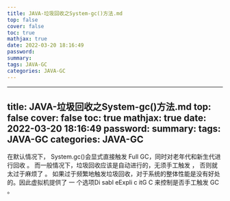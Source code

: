 ```yaml
---
title: JAVA-垃圾回收之System-gc()方法.md
top: false
cover: false
toc: true
mathjax: true
date: 2022-03-20 18:16:49
password:
summary:
tags: JAVA-GC
categories: JAVA-GC
---
```

---
title: JAVA-垃圾回收之System-gc()方法.md
top: false
cover: false
toc: true
mathjax: true
date: 2022-03-20 18:16:49
password:
summary:
tags: JAVA-GC
categories: JAVA-GC
---
在默认情况下， System.gc()会显式直接触发 Full GC，同时对老年代和新生代进行回收 。 而一般情况下，垃圾回收应该是自动进行的，无须手工触发 ， 否则就太过于麻烦了 。 如果过于频繁地触发垃圾回收，对于系统的整体性能是没有好处的。因此虚拟机提供了 一 个选项Di sabl eExpli c itG C 来控制是否手工触发 GC 。
